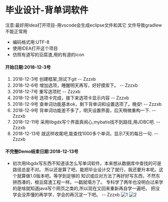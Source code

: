 # 毕业设计-背单词软件

注意:最好用Idea打开项目-用vscode会生成eclipse文件和其它
文件导致gradlew不能正常用

* 编码格式用:UTF-8
* 使用IDEA打开这个项目
* 仿照有道写的豆腐渣,用的有道的icon

#### **开始日期:2018-12-3号**
1. 2018-12-3号 创建框架,测试下git -- Zzzxb
2. 2018-12-6号 增加选项，睡醒明天再写，好好摸索下。 -- Zzzxb
3. 2018-12-7号 重写选项栏 -- Zzzxb
4. 2018-12-8号 选项卡完成，接下来选项卡显示内容 -- Zzzxb
5. 2018-12-9号 查单词功能基本ok，剩下背单词和设置选项了。晚安! -- Zzzxb
6. 2018-12-9号 背单词功能差不多了，明天设置界面，后天稍微重构一下. -- Zzzxb
7. 2018-12-11号 采用libgdx写个界面真闹心,mybatis找不到路径,用JDBC吧. -- Zzzxb
8. 2018-12-13号 就这样收尾吧,能查找1000多个单词，显示7天的每日一句. -- Zzzxb
#### **不完整Demo结束日期:2018-12-13号**

* 初次用libgdx写东西不知道该怎么写单词软件，本来想从数据库中查找的可是路径总是不对。
所以还是算了吧，能把毕业设计交了就行，我还要升本呢。这个就算做1.0版本吧。等学到足够的
知识或应对方法了再好好写东西，不然东拼西凑的，根豆腐渣工程一样。一戳就塌方了。
专科学了两年也没明白过来学的是啥就知道java写个网页之类的,所以现在又回来重新再自学一遍吧， 
把没学会没弄懂的再学学，学会的再沉淀一下吧。 -- Zzzxb
![1]()
![2]()

